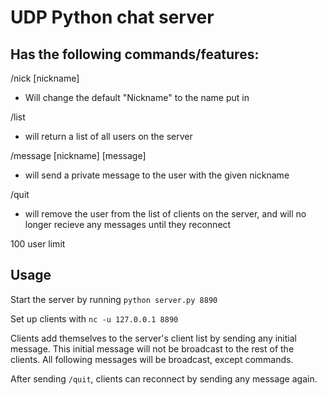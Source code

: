 # UDP Python chat server

## Has the following commands/features:

/nick [nickname]
 - Will change the default "Nickname" to the name put in

/list 
 - will return a list of all users on the server

/message [nickname] [message]
 - will send a private message to the user with the given nickname

/quit
 - will remove the user from the list of clients on the server, and will no longer recieve any messages until they reconnect

100 user limit

## Usage
Start the server by running `python server.py 8890`

Set up clients with `nc -u 127.0.0.1 8890`

Clients add themselves to the server's client list by sending any initial message. This initial message will not be broadcast to the rest of the clients. All following messages will be broadcast, except commands.

After sending `/quit`, clients can reconnect by sending any message again. 